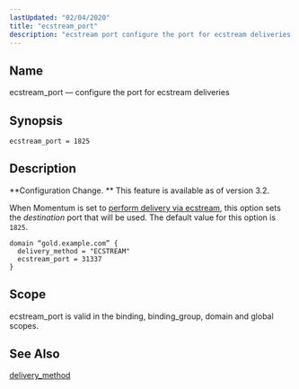 ```yaml
---
lastUpdated: "02/04/2020"
title: "ecstream_port"
description: "ecstream port configure the port for ecstream deliveries ecstream port 1825 Configuration Change This feature is available as of version 3 2 When Momentum is set to perform delivery via ecstream this option sets the destination port that will be used The default value for this option is 1825 Example..."
---
```


<a name="conf.ref.ecstream_port"></a> 
## Name

ecstream_port — configure the port for ecstream deliveries

## Synopsis

`ecstream_port = 1825`

<a name="idp9439008"></a> 
## Description

**Configuration Change. ** This feature is available as of version 3.2.

When Momentum is set to [perform delivery via ecstream](/momentum/3/3-reference/3-reference-conf-ref-delivery-method), this option sets the *destination* port that will be used. The default value for this option is `1825`.

<a name="conf.ref.ecstream_port.example"></a> 


```
domain “gold.example.com” {
  delivery_method = "ECSTREAM"
  ecstream_port = 31337
}
```

<a name="idp9447792"></a> 
## Scope

ecstream_port is valid in the binding, binding_group, domain and global scopes.

<a name="idp9449472"></a> 
## See Also

[delivery_method](/momentum/3/3-reference/3-reference-conf-ref-delivery-method)
